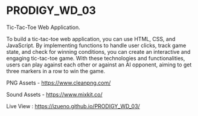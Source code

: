 # PRODIGY_WD_03

Tic-Tac-Toe Web Application.

To build a tic-tac-toe web application, you can use HTML, CSS, and JavaScript. 
By implementing functions to handle user clicks, track game state, and check for winning conditions, 
you can create an interactive and engaging tic-tac-toe game. With these technologies and functionalities, 
users can play against each other or against an AI opponent, aiming to get three markers in a row to win the game.

PNG Assets - https://www.cleanpng.com/

Sound Assets - https://www.mixkit.co/

Live View : https://izueno.github.io/PRODIGY_WD_03/

